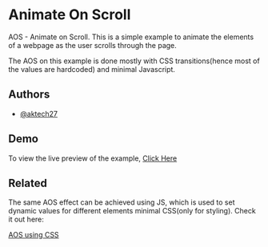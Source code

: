 # Animate On Scroll

AOS - Animate on Scroll. This is a simple example to animate the elements of a webpage as the user scrolls through the page.

The AOS on this example is done mostly with CSS transitions(hence most of the values are hardcoded) and minimal Javascript.

## Authors

- [@aktech27](https://www.github.com/aktech27)

## Demo

To view the live preview of the example, [Click Here](https://aktech27.github.io/aos-using-css)

## Related

The same AOS effect can be achieved using JS, which is used to set dynamic values for different elements minimal CSS(only for styling). Check it out here:

[AOS using CSS](https://github.com/aktech27/aos-using-js)
